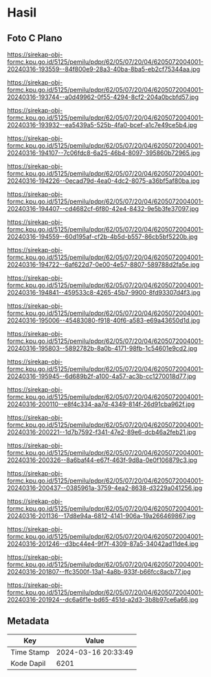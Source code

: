 # Hasil

## Foto C Plano

https://sirekap-obj-formc.kpu.go.id/5125/pemilu/pdpr/62/05/07/20/04/6205072004001-20240316-193559--84f800e9-28a3-40ba-8ba5-eb2cf75344aa.jpg

https://sirekap-obj-formc.kpu.go.id/5125/pemilu/pdpr/62/05/07/20/04/6205072004001-20240316-193744--a0d49962-0f55-4294-8cf2-204a0bcbfd57.jpg

https://sirekap-obj-formc.kpu.go.id/5125/pemilu/pdpr/62/05/07/20/04/6205072004001-20240316-193932--ea5439a5-525b-4fa0-bcef-a1c7e49ce5b4.jpg

https://sirekap-obj-formc.kpu.go.id/5125/pemilu/pdpr/62/05/07/20/04/6205072004001-20240316-194107--7c06fdc8-6a25-46b4-8097-395860b72965.jpg

https://sirekap-obj-formc.kpu.go.id/5125/pemilu/pdpr/62/05/07/20/04/6205072004001-20240316-194226--0ecad79d-4ea0-4dc2-8075-a36bf5af80ba.jpg

https://sirekap-obj-formc.kpu.go.id/5125/pemilu/pdpr/62/05/07/20/04/6205072004001-20240316-194407--cd4682cf-6f80-42e4-8432-9e5b3fe37097.jpg

https://sirekap-obj-formc.kpu.go.id/5125/pemilu/pdpr/62/05/07/20/04/6205072004001-20240316-194559--60d195af-cf2b-4b5d-b557-86cb5bf5220b.jpg

https://sirekap-obj-formc.kpu.go.id/5125/pemilu/pdpr/62/05/07/20/04/6205072004001-20240316-194722--6af622d7-0e00-4e57-8807-589788d2fa5e.jpg

https://sirekap-obj-formc.kpu.go.id/5125/pemilu/pdpr/62/05/07/20/04/6205072004001-20240316-194841--459533c8-4265-45b7-9900-8fd93307d4f3.jpg

https://sirekap-obj-formc.kpu.go.id/5125/pemilu/pdpr/62/05/07/20/04/6205072004001-20240316-195006--45483080-f918-40f6-a583-e69a43650d1d.jpg

https://sirekap-obj-formc.kpu.go.id/5125/pemilu/pdpr/62/05/07/20/04/6205072004001-20240316-195803--5892782b-8a0b-4171-98fb-1c54601e9cd2.jpg

https://sirekap-obj-formc.kpu.go.id/5125/pemilu/pdpr/62/05/07/20/04/6205072004001-20240316-195945--6d689b2f-a100-4a57-ac3b-cc1270018d77.jpg

https://sirekap-obj-formc.kpu.go.id/5125/pemilu/pdpr/62/05/07/20/04/6205072004001-20240316-200110--e8f4c334-aa7d-4349-814f-26d91cba962f.jpg

https://sirekap-obj-formc.kpu.go.id/5125/pemilu/pdpr/62/05/07/20/04/6205072004001-20240316-200221--1d7b7592-f341-47e2-89e6-dcb46a2feb21.jpg

https://sirekap-obj-formc.kpu.go.id/5125/pemilu/pdpr/62/05/07/20/04/6205072004001-20240316-200326--8a6baf44-e67f-463f-9d8a-0e0f106879c3.jpg

https://sirekap-obj-formc.kpu.go.id/5125/pemilu/pdpr/62/05/07/20/04/6205072004001-20240316-200437--0385961a-3759-4ea2-8638-d3229a041256.jpg

https://sirekap-obj-formc.kpu.go.id/5125/pemilu/pdpr/62/05/07/20/04/6205072004001-20240316-201136--17d8e94a-6812-4141-906a-19a266469867.jpg

https://sirekap-obj-formc.kpu.go.id/5125/pemilu/pdpr/62/05/07/20/04/6205072004001-20240316-201246--d3bc44e4-9f7f-4309-87a5-34042ad11de4.jpg

https://sirekap-obj-formc.kpu.go.id/5125/pemilu/pdpr/62/05/07/20/04/6205072004001-20240316-201807--ffc3500f-13a1-4a8b-933f-b66fcc8acb77.jpg

https://sirekap-obj-formc.kpu.go.id/5125/pemilu/pdpr/62/05/07/20/04/6205072004001-20240316-201924--dc6a6f1e-bd65-451d-a2d3-3b8b97ce6a66.jpg


## Metadata

| Key        | Value               |
| ---------- | ------------------- |
| Time Stamp | 2024-03-16 20:33:49 |
| Kode Dapil | 6201                |



